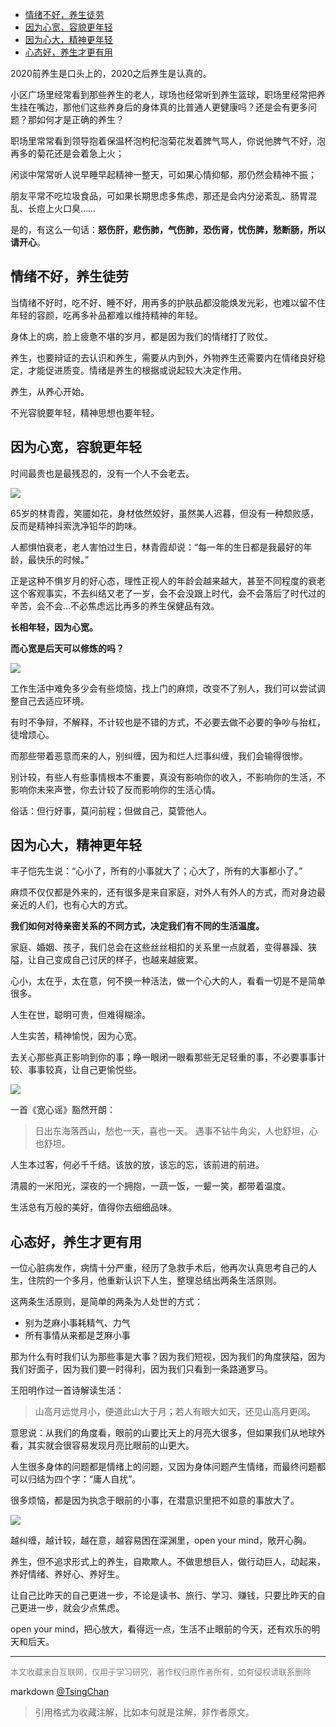 
<!-- TOC -->

- [情绪不好，养生徒劳](#情绪不好养生徒劳)
- [因为心宽，容貌更年轻](#因为心宽容貌更年轻)
- [因为心大，精神更年轻](#因为心大精神更年轻)
- [心态好，养生才更有用](#心态好养生才更有用)

<!-- /TOC -->

2020前养生是口头上的，2020之后养生是认真的。

小区广场里经常看到那些养生的老人，球场也经常听到养生篮球，职场里经常把养生挂在嘴边，那他们这些养身后的身体真的比普通人更健康吗？还是会有更多问题？那如何才是正确的养生？


职场里常常看到领导抱着保温杯泡枸杞泡菊花发着脾气骂人，你说他脾气不好，泡再多的菊花还是会着急上火；

闲谈中常常听人说早睡早起精神一整天，可如果心情抑郁，那仍然会精神不振；  

朋友平常不吃垃圾食品，可如果长期思虑多焦虑，那还是会内分泌紊乱、肠胃混乱、长痘上火口臭……


是的，有这么一句话：**怒伤肝，悲伤肺，气伤肺，恐伤肾，忧伤脾，愁断肠，所以请开心**。


## 情绪不好，养生徒劳


当情绪不好时，吃不好、睡不好，用再多的护肤品都没能焕发光彩，也难以留不住年轻的容颜，吃再多补品都难以维持精神的年轻。

身体上的病，脸上疲惫不堪的岁月，都是因为我们的情绪打了败仗。  

养生，也要辩证的去认识和养生，需要从内到外，外物养生还需要内在情绪良好稳定，才能促进质变。情绪是养生的根据或说起较大决定作用。

养生，从养心开始。

不光容貌要年轻，精神思想也要年轻。



## 因为心宽，容貌更年轻

时间最贵也是最残忍的，没有一个人不会老去。  

![](http://img.9ong.com/images/page/md-1584073343.952071-635.jpg)

65岁的林青霞，笑靥如花，身材依然姣好，虽然美人迟暮，但没有一种颓败感，反而是精神抖索洗净铅华的韵味。


人都惧怕衰老，老人害怕过生日，林青霞却说：“每一年的生日都是我最好的年龄，最快乐的时候。”

正是这种不惧岁月的好心态，理性正视人的年龄会越来越大，甚至不同程度的衰老这个客观事实，不去纠结又老了一岁，会不会没跟上时代，会不会落后了时代过的辛苦，会不会...不必焦虑远比再多的养生保健品有效。  


**长相年轻，因为心宽。**

**而心宽是后天可以修炼的吗？** 

![](http://img.9ong.com/images/page/md-1584073344.0896797-684.jpg)

工作生活中难免多少会有些烦恼，找上门的麻烦，改变不了别人，我们可以尝试调整自己去适应环境。

有时不争辩，不解释，不计较也是不错的方式，不必要去做不必要的争吵与抬杠，徒增烦心。

而那些带着恶意而来的人，别纠缠，因为和烂人烂事纠缠，我们会输得很惨。

别计较，有些人有些事情根本不重要，真没有影响你的收入，不影响你的生活，不影响你未来声誉，你去计较了反而影响你的生活心情。

俗话：但行好事，莫问前程；但做自己，莫管他人。


## 因为心大，精神更年轻


丰子恺先生说：“心小了，所有的小事就大了；心大了，所有的大事都小了。”

麻烦不仅仅都是外来的，还有很多是来自家庭，对外人有外人的方式，而对身边最亲近的人们，也有心大的方式。

**我们如何对待亲密关系的不同方式，决定我们有不同的生活温度。** 

家庭、婚姻、孩子，我们总会在这些丝丝相扣的关系里一点就着，变得暴躁、狭隘，让自己变成自己讨厌的样子，也越来越疲累。

心小，太在乎，太在意，何不换一种活法，做一个心大的人，看看一切是不是简单很多。

人生在世，聪明可贵，但难得糊涂。

人生实苦，精神愉悦，因为心宽。

去关心那些真正影响到你的事；睁一眼闭一眼看那些无足轻重的事，不必要事事计较、事事较真，让自己更愉悦些。

![](http://img.9ong.com/images/page/md-1584073344.5024-532.jpg)

一首《宽心谣》豁然开朗：

> 日出东海落西山，愁也一天，喜也一天。
> 遇事不钻牛角尖，人也舒坦，心也舒坦。


人生本过客，何必千千结。该放的放，该忘的忘，该前进的前进。

清晨的一米阳光，深夜的一个拥抱，一蔬一饭，一颦一笑，都带着温度。

生活总有万般的美好，值得你去细细品味。

## 心态好，养生才更有用


一位心脏病发作，病情十分严重，经历了急救手术后，他再次认真思考自己的人生，住院的一个多月，他重新认识下人生，整理总结出两条生活原则。

这两条生活原则，是简单的两条为人处世的方式：

- 别为芝麻小事耗精气、力气
- 所有事情从来都是芝麻小事

那为什么有时我们认为那些事是大事？因为我们短视，因为我们的角度狭隘，因为我们好面子，因为我们要一时得利，因为我们只看到一条路通罗马。

王阳明作过一首诗解读生活：

> 山高月远觉月小，便道此山大于月；若人有眼大如天，还见山高月更阔。

意思说：从我们的角度看，眼前的山要比天上的月亮大很多，但如果我们从地球外看，其实就会很容易发现月亮比眼前的山更大。

人生很多身体的问题都是情绪上的问题，又因为身体问题产生情绪，而最终问题都可以归结为四个字：“庸人自扰”。

很多烦恼，都是因为执念于眼前的小事，在潜意识里把不如意的事放大了。  

![](http://img.9ong.com/images/page/md-1584073344.7326732-571.jpg)

越纠缠，越计较，越在意，越容易困在深渊里，open your mind，敞开心胸。

养生，但不追求形式上的养生，自欺欺人。不做思想巨人，做行动巨人，动起来，养好情绪、养好心、养好生。


让自己比昨天的自己更进一步，不论是读书、旅行、学习、赚钱，只要比昨天的自己更进一步，就会少点焦虑。

open your mind，把心放大，看得远一点，生活不止眼前的今天，还有欢乐的明天和后天。 

----
<font size=2 color='grey'>本文收藏来自互联网，仅用于学习研究，著作权归原作者所有，如有侵权请联系删除</font>

markdown [@TsingChan](http://www.9ong.com/) 

> 引用格式为收藏注解，比如本句就是注解，非作者原文。